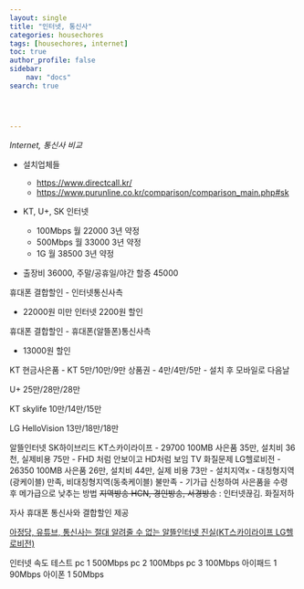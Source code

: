 ```yaml
---
layout: single
title: "인터넷, 통신사"
categories: housechores
tags: [housechores, internet]
toc: true
author_profile: false
sidebar:
    nav: "docs"
search: true




---
```


*Internet, 통신사 비교*


- 설치업체들
    - https://www.directcall.kr/
    - https://www.purunline.co.kr/comparison/comparison_main.php#sk

- KT, U+, SK 인터넷 
    - 100Mbps 월 22000 3년 약정
    - 500Mbps 월 33000 3년 약정
    - 1G 월 38500 3년 약정
- 출장비 36000, 주말/공휴일/야간 할증 45000

휴대폰 결합할인 - 인터넷통신사측
- 22000원 미만 인터넷 2200원 할인 

휴대폰 결합할인 - 휴대폰(알뜰폰)통신사측
- 13000원 할인

KT
현금사은품 - KT 5만/10만/9만 
상품권 - 4만/4만/5만 - 설치 후 모바일로 다음날

U+
25만/28만/28만

KT skylife
10만/14만/15만

LG HelloVision
13만/18만/18만


알뜰인터넷
SK하이브리드 
KT스카이라이프 - 29700 100MB 사은품 35만, 설치비 36천, 실제비용 75만 - FHD 처럼 안보이고 HD처럼 보임 TV 화질문제
LG헬로비전 - 26350 100MB 사은품 26만, 설치비 44만, 실제 비용 73만 - 설치지역x - 대칭형지역(광케이블) 만족, 비대칭형지역(동축케이블) 불만족 - 기가급 신청하여 사은품을 수령 후 메가급으로 낮추는 방법
~~지역방송 HCN, 경인방송, 서경방송~~ : 인터넷끊김. 화질저하

자사 휴대폰 통신사와 결합할인 제공

[아정당, 유튜브, 통신사는 절대 알려줄 수 없는 알뜰인터넷 진실(KT스카이라이프 LG헬로비전)](https://www.youtube.com/watch?v=Ji5ThAiPEjs)


인터넷 속도 테스트
pc 1 500Mbps
pc 2 100Mbps
pc 3 100Mbps
아이패드 1 90Mbps
아이폰 1 50Mbps
